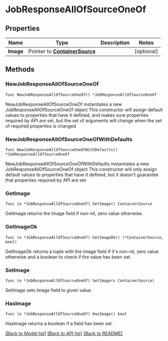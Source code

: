 # JobResponseAllOfSourceOneOf

## Properties

Name | Type | Description | Notes
------------ | ------------- | ------------- | -------------
**Image** | Pointer to [**ContainerSource**](ContainerSource.md) |  | [optional] 

## Methods

### NewJobResponseAllOfSourceOneOf

`func NewJobResponseAllOfSourceOneOf() *JobResponseAllOfSourceOneOf`

NewJobResponseAllOfSourceOneOf instantiates a new JobResponseAllOfSourceOneOf object
This constructor will assign default values to properties that have it defined,
and makes sure properties required by API are set, but the set of arguments
will change when the set of required properties is changed

### NewJobResponseAllOfSourceOneOfWithDefaults

`func NewJobResponseAllOfSourceOneOfWithDefaults() *JobResponseAllOfSourceOneOf`

NewJobResponseAllOfSourceOneOfWithDefaults instantiates a new JobResponseAllOfSourceOneOf object
This constructor will only assign default values to properties that have it defined,
but it doesn't guarantee that properties required by API are set

### GetImage

`func (o *JobResponseAllOfSourceOneOf) GetImage() ContainerSource`

GetImage returns the Image field if non-nil, zero value otherwise.

### GetImageOk

`func (o *JobResponseAllOfSourceOneOf) GetImageOk() (*ContainerSource, bool)`

GetImageOk returns a tuple with the Image field if it's non-nil, zero value otherwise
and a boolean to check if the value has been set.

### SetImage

`func (o *JobResponseAllOfSourceOneOf) SetImage(v ContainerSource)`

SetImage sets Image field to given value.

### HasImage

`func (o *JobResponseAllOfSourceOneOf) HasImage() bool`

HasImage returns a boolean if a field has been set.


[[Back to Model list]](../README.md#documentation-for-models) [[Back to API list]](../README.md#documentation-for-api-endpoints) [[Back to README]](../README.md)


